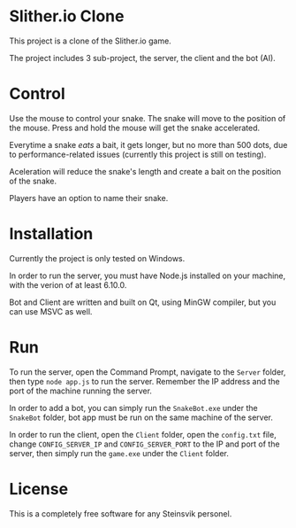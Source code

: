 # Slither.io Clone
This project is a clone of the Slither.io game.

The project includes 3 sub-project, the server, the client and the bot (AI).

# Control
Use the mouse to control your snake. The snake will move to the position of the mouse. Press and hold the mouse will get the snake accelerated.

Everytime a snake *eats* a bait, it gets longer, but no more than 500 dots, due to performance-related issues (currently this project is still on testing).

Aceleration will reduce the snake's length and create a bait on the position of the snake.

Players have an option to name their snake.

# Installation
Currently the project is only tested on Windows.

In order to run the server, you must have Node.js installed on your machine, with the verion of at least 6.10.0.

Bot and Client are written and built on Qt, using MinGW compiler, but you can use MSVC as well.

# Run
To run the server, open the Command Prompt, navigate to the `Server` folder, then type `node app.js` to run the server. Remember the IP address and the port of the machine running the server.

In order to add a bot, you can simply run the `SnakeBot.exe` under the `SnakeBot` folder, bot app must be run on the same machine of the server.

In order to run the client, open the `Client` folder, open the `config.txt` file, change `CONFIG_SERVER_IP` and `CONFIG_SERVER_PORT` to the IP and port of the server, then simply run the `game.exe` under the `Client` folder.

# License 
This is a completely free software for any Steinsvik personel.